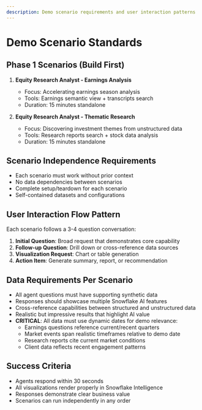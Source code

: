 ```yaml
---
description: Demo scenario requirements and user interaction patterns
---
```


# Demo Scenario Standards

## Phase 1 Scenarios (Build First)
1. **Equity Research Analyst - Earnings Analysis**
   - Focus: Accelerating earnings season analysis
   - Tools: Earnings semantic view + transcripts search
   - Duration: 15 minutes standalone

2. **Equity Research Analyst - Thematic Research**
   - Focus: Discovering investment themes from unstructured data
   - Tools: Research reports search + stock data analysis
   - Duration: 15 minutes standalone

## Scenario Independence Requirements
- Each scenario must work without prior context
- No data dependencies between scenarios
- Complete setup/teardown for each scenario
- Self-contained datasets and configurations

## User Interaction Flow Pattern
Each scenario follows a 3-4 question conversation:
1. **Initial Question**: Broad request that demonstrates core capability
2. **Follow-up Question**: Drill down or cross-reference data sources
3. **Visualization Request**: Chart or table generation
4. **Action Item**: Generate summary, report, or recommendation

## Data Requirements Per Scenario
- All agent questions must have supporting synthetic data
- Responses should showcase multiple Snowflake AI features
- Cross-reference capabilities between structured and unstructured data
- Realistic but impressive results that highlight AI value
- **CRITICAL**: All data must use dynamic dates for demo relevance:
  - Earnings questions reference current/recent quarters
  - Market events span realistic timeframes relative to demo date
  - Research reports cite current market conditions
  - Client data reflects recent engagement patterns

## Success Criteria
- Agents respond within 30 seconds
- All visualizations render properly in Snowflake Intelligence
- Responses demonstrate clear business value
- Scenarios can run independently in any order